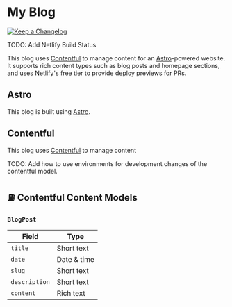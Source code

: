 # My Blog

[![Keep a Changelog](https://img.shields.io/badge/keepachangelog-1.1.0-blue?logo=Keep%20A%20Changelog&logoColor=white&labelColor=%23E05735)
](https://keepachangelog.com/)

TODO: Add Netlify Build Status

This blog uses [Contentful](https://www.contentful.com/) to manage content for an [Astro](https://astro.build/)-powered website. It supports rich content types such as blog posts and homepage sections, and uses Netlify's free tier to provide deploy previews for PRs.

## Astro
This blog is built using [Astro](https://astro.build/).

## Contentful
This blog uses [Contentful](https://www.contentful.com/) to manage content

TODO: Add how to use environments for development changes of the contentful model.

## :fuelpump: Contentful Content Models

### `BlogPost`
| Field         | Type        |
|---------------|-------------|
| `title`       | Short text  |
| `date`        | Date & time |
| `slug`        | Short text  |
| `description` | Short text  |
| `content`     | Rich text   |
